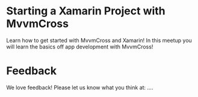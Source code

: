 # Starting a Xamarin Project with MvvmCross
Learn how to get started with MvvmCross and Xamarin! In this meetup you will learn the basics off app development with MvvmCross!

# Feedback
We love feedback! Please let us know what you think at: ....
